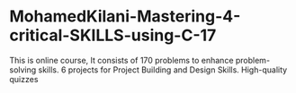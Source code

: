 # MohamedKilani-Mastering-4-critical-SKILLS-using-C-17
This is online course, It consists of 170 problems to enhance problem-solving skills. 6 projects for Project Building and Design Skills. High-quality quizzes
